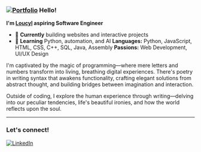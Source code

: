 ### [![Portfolio](https://github.com/loucylliao/loucyl/blob/main/icon/shooting-star.png?raw=true)](https://loucylliao.github.io/loucyl/) Hello!

**I'm [Loucyl](https://loucylliao.github.io/loucyl/) aspiring Software Engineer**

- 🔭 **Currently** building websites and interactive projects
- 🌱 **Learning** Python, automation, and AI
**Languages:** Python, JavaScript, HTML, CSS, C++, SQL, Java, Assembly
**Passions:** Web Development, UI/UX Design

I'm captivated by the magic of programming—where mere letters and numbers transform into living, breathing digital experiences. There's poetry in writing syntax that awakens functionality, crafting elegant solutions from abstract thought, and building bridges between imagination and interaction.

Outside of coding, I explore the human experience through writing—delving into our peculiar tendencies, life's beautiful ironies, and how the world reflects upon the soul.

---

### Let's connect!
[![LinkedIn](https://img.shields.io/badge/LinkedIn-%230E76A8.svg?&style=for-the-badge&logo=LinkedIn&logoColor=white)](https://linkedin.com/in/loucylliao)
